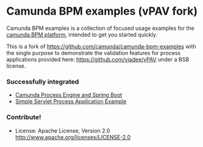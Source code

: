 Camunda BPM examples (vPAV fork)
================================

Camunda BPM examples is a collection of focused usage examples for the [camunda BPM platform](https://github.com/camunda/camunda-bpm-platform), intended to get you started quickly. 

This is a fork of https://github.com/camunda/camunda-bpm-examples with the single purpose to demonstrate the validation features for process applications provided here: https://github.com/viadee/vPAV under a BSB license.

### Successfully integrated 
- [Camunda Process Engine and Spring Boot](deployment/spring-boot)
- [Simple Servlet Process Application Example](deployment/servlet-pa)

### Contribute!

  * License: Apache License, Version 2.0  http://www.apache.org/licenses/LICENSE-2.0
